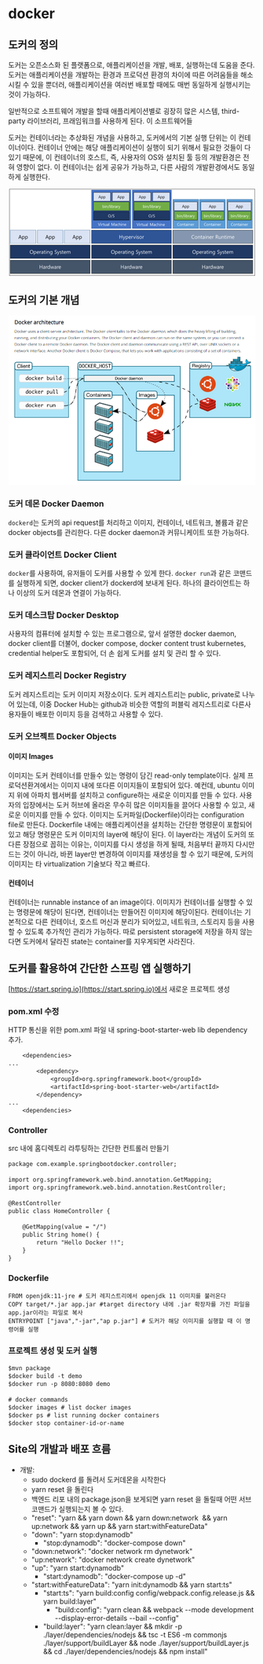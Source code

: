 # docker

## 도커의 정의

도커는 오픈소스화 된 플랫폼으로, 애플리케이션을 개발, 배포, 실행하는데 도움을 준다. 도커는 애플리케이션을 개발하는 환경과 프로덕션 환경의 차이에 따른 어려움들을 해소시킬 수 있을 뿐더러, 애플리케이션을 여러번 배포할 때에도 매번 동일하게 실행시키는 것이 가능하다.

일반적으로 소프트웨어 개발을 할때 애플리케이션별로 굉장히 많은 시스템, third-party 라이브러리, 프래임워크를 사용하게 된다. 이 소프트웨어들

도커는 컨테이너라는 추상화된 개념을 사용하고, 도커에서의 기본 실행 단위는 이 컨테이너이다. 컨테이너 안에는 해당 애플리케이션이 실행이 되기 위해서 필요한 것들이 다 있기 때문에, 이 컨테이너의 호스트, 즉, 사용자의 OS와 설치된 툴 등의 개발환경은 전혀 영향이 없다. 이 컨테이너는 쉽게 공유가 가능하고, 다른 사람의 개발환경에서도 동일하게 실행한다.

![docker-structure](/images/docker-structure.png)

## 도커의 기본 개념
![docker-architecture](/images/docker-architecture.png)
### 도커 데몬 Docker Daemon
`dockerd`는 도커의 api request를 처리하고 이미지, 컨테이너, 네트워크, 볼륨과 같은 docker objects를 관리한다. 다른 docker daemon과 커뮤니케이트 또한 가능하다.

### 도커 클라이언트 Docker Client
`docker`를 사용하여, 유저들이 도커를 사용할 수 있게 한다. `docker run`과 같은 코맨드를 실행하게 되면, docker client가 dockerd에 보내게 된다. 하나의 클라이언트는 하나 이상의 도커 데몬과 연결이 가능하다.

### 도커 데스크탑 Docker Desktop
사용자의 컴퓨터에 설치할 수 있는 프로그램으로, 앞서 설명한 docker daemon, docker client를 더불어, docker compose, docker content trust kubernetes, credential helper도 포함되어, 더 손 쉽게 도커를 설치 및 관리 할 수 있다.

### 도커 레지스트리 Docker Registry
도커 레지스트리는 도커 이미지 저장소이다. 도커 레지스트리는 public, private로 나누어 있는데, 이중 Docker Hub는 github과 비슷한 역할의 퍼블릭 레지스트리로 다른사용자들이 배포한 이미지 등을 검색하고 사용할 수 있다.

### 도커 오브젝트 Docker Objects

#### 이미지 Images
이미지는 도커 컨테이너를 만들수 있는 명령이 담긴 read-only template이다. 실제 프로덕션환겨에서는 이미지 내에 또다른 이미지들이 포함되어 있다. 예컨데, ubuntu 이미지 위에 아파치 웹서버를 설치하고 configure하는 새로운 이미지를 만들 수 있다. 사용자의 입장에서는 도커 허브에 올라온 무수히 많은 이미지들을 끌어다 사용할 수 있고, 새로운 이미지를 만들 수 있다. 
이미지는 도커파일(Dockerfile)이라는 configuration file로 만든다. Dockerfile 내에는 애플리케이션을 설치하는 간단한 명령문이 포함되어 있고 해당 명령문은 도커 이미지의 layer에 해당이 된다. 이 layer라는 개념이 도커의 또다른 장점으로 꼽히는 이유는, 이미지를 다시 생성을 하게 될때, 처음부터 끝까지 다시만드는 것이 아니라, 바뀐 layer만 변경하여 이미지를 재생성을 할 수 있기 때문에, 도커의 이미지는 타 virtualization 기술보다 작고 빠르다.

#### 컨테이너
컨테이너는 runnable instance of an image이다. 이미지가 컨테이너를 실행할 수 있는 명령문에 해당이 된다면, 컨테이너는 만들어진 이미지에 해당이된다. 컨테이너는 기본적으로 다른 컨테이너, 호스트 머신과 분리가 되어있고, 네트워크, 스토리지 등을 사용할 수 있도록 추가적인 관리가 가능하다. 따로 persistent storage에 저장을 하지 않는다면 도커에서 달라진 state는 container를 지우게되면 사라진다.

## 도커를 활용하여 간단한 스프링 앱 실행하기
[https://start.spring.io](https://start.spring.io)에서 새로운 프로젝트 생성
### pom.xml 수정
HTTP 통신을 위한 pom.xml 파일 내 spring-boot-starter-web lib dependency 추가.
```
    <dependencies>
...    
        <dependency>
            <groupId>org.springframework.boot</groupId>
            <artifactId>spring-boot-starter-web</artifactId>
        </dependency>
...
    <dependencies>
```
### Controller
src 내에 홈디렉토리 라투팅하는 간단한 컨트롤러 만들기
```
package com.example.springbootdocker.controller;

import org.springframework.web.bind.annotation.GetMapping;
import org.springframework.web.bind.annotation.RestController;

@RestController
public class HomeController {

    @GetMapping(value = "/")
    public String home() {
        return "Hello Docker !!";
    }
}
```
### Dockerfile
```
FROM openjdk:11-jre # 도커 레지스트리에서 openjdk 11 이미지를 불러온다
COPY target/*.jar app.jar #target directory 내에 .jar 확장자를 가진 파일을 app.jar이라는 파일로 복사
ENTRYPOINT ["java","-jar","ap p.jar"] # 도커가 해당 이미지를 실행할 때 이 명령어를 실행
```
### 프로젝트 생성 및 도커 실행
```
$mvn package
$docker build -t demo
$docker run -p 8080:8080 demo

# docker commands
$docker images # list docker images
$docker ps # list running docker containers
$docker stop container-id-or-name
```
## Site의 개발과 배포 흐름
- 개발:
    - sudo dockerd 를 돌려서 도커데몬을 시작한다
    - yarn reset 을 돌린다
    - 백엔드 리포 내의 package.json을 보게되면 yarn reset 을 돌릴때 어떤 서브코맨드가 실행되는지 볼 수 있다.
    - "reset": "yarn && yarn down && yarn down:network  && yarn up:network && yarn up && yarn start:withFeatureData" 
    - "down": "yarn stop:dynamodb" 
        - "stop:dynamodb": "docker-compose down" 
    - "down:network": "docker network rm dynetwork" 
    - "up:network": "docker network create dynetwork" 
    - "up": "yarn start:dynamodb" 
        - "start:dynamodb": "docker-compose up -d" 
    - "start:withFeatureData": "yarn init:dynamodb && yarn start:ts" 
        - "start:ts": "yarn build:config config/webpack.config.release.js && yarn build:layer" 
            - "build:config": "yarn clean && webpack --mode development --display-error-details --bail --config" 
        - "build:layer": "yarn clean:layer && mkdir -p ./layer/dependencies/nodejs && tsc -t ES6 -m commonjs ./layer/support/buildLayer && node ./layer/support/buildLayer.js && cd ./layer/dependencies/nodejs && npm install" 

